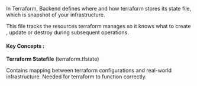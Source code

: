 

In Terraform, Backend defines where and how terraform stores its state file, which is snapshot of your infrastructure. 

This file tracks the resources terraform manages so it knows what to create , update or destroy during subsequent operations. 


#### Key Concepts : 

**Terraform Statefile** (terraform.tfstate)

Contains mapping between terraform configurations and real-world infrastructure. 
Needed for terraform to function correctly. 